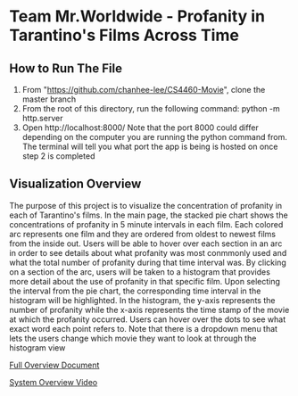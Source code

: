 # Team Mr.Worldwide - Profanity in Tarantino's Films Across Time
## How to Run The File
1. From "https://github.com/chanhee-lee/CS4460-Movie", clone the master branch
2. From the root of this directory, run the following command: python -m http.server
3. Open http://localhost:8000/
Note that the port 8000 could differ depending on the computer you are running the 
python command from. The terminal will tell you what port the app is being is hosted on 
once step 2 is completed 

## Visualization Overview
The purpose of this project is to visualize the concentration of profanity in each of Tarantino's films. In the main page, the stacked pie chart shows the concentrations of profanity in 5 minute intervals in each film. Each colored arc represents one film and they are ordered from oldest to newest films from the inside out. Users will be able to hover over each section in an arc in order to see details about what profanity was most conmmonly used and what the total number of profanity during that time interval was. By clicking on a section of the arc, users will be taken to a histogram that provides more detail about the use of profanity in that specific film. Upon selecting the interval from the pie chart, the corresponding time interval in the histogram will be highlighted. In the histogram, the y-axis represents the number of profanity while the x-axis represents the time stamp of the movie at which the profanity occurred. Users can hover over the dots to see what exact word each point refers to. Note that there is a dropdown menu that lets the users change which movie they want to look at through the histogram view

[Full Overview Document](https://docs.google.com/document/d/1ZlwX_PRqgV-ekDbnaFfg8Qi9pMQ7aM4n1ThyzqEkRoA/edit?usp=sharing)

[System Overview Video](https://drive.google.com/file/d/12ZXrYls-MCsHB94iRUBE84Bf3Dl23fTN/view?usp=sharing)

